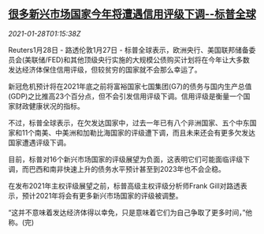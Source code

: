 <!--1611796997000-->
[很多新兴市场国家今年将遭遇信用评级下调--标普全球](https://cn.reuters.com/article/s-p-global-emerging-rating-0127-wedn-idCNKBS29X04R)
------

<div><i>2021-01-28T01:15:38Z</i></div><p>Reuters1月28日 - 路透伦敦1月27日 - 标普全球表示，欧洲央行、美国联邦储备委员会(美联储/FED)和其他顶级央行实施的大规模公债购买计划将在今年让大多数发达经济体保住信用评级，但较贫穷的国家就不会那么幸运了。</p><p>新冠危机预计将在2021年底之前将富裕国家七国集团(G7)的债务与国内生产总值(GDP)之比推高23个百分点，但不会引发信用评级下调。信用评级是衡量一个国家财政健康状况的指标。</p><p>不过，标普全球表示，在欠发达国家中，过去一年已有八个非洲国家、五个中东国家和11个南美、中美洲和加勒比海国家的评级遭下调，而且未来还会有更多欠发达国家遭遇评级下调。</p><p>目前，标普对16个新兴市场国家的评级展望为负面，这表明它们可能面临评级下调，而巴西和南非快速上升的债务水平预计甚至到2023年也不会企稳。</p><p>在发布2021年主权评级展望之前，标普高级主权评级分析师Frank Gill对路透表示，预计2021年将会有更多新兴市场国家的评级被调整。</p><p>“这并不意味着发达经济体得以幸免，只是意味着它们为自己争取了更多时间，”他称。(完)</p>
